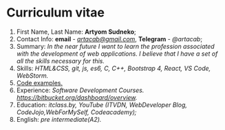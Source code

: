 # **Curriculum vitae**

1. First Name, Last Name:  **Artyom Sudneko**;
2. Contact Info: **email** - *artacab@gmail.com*, **Telegram** - *@artacab*;
3. Summary: *In the near future I want to learn the profession associated with the development of web applications. I believe that I have a set of all the skills necessary for this.*
4. Skills: *HTML&CSS, git, js, es6, C, C++, Bootstrap 4, React, VS Code, WebStorm.*
5. [Code examples.](https://bitbucket.org/artacab/first-react-app/src/master/src/)
6. Experience: *Software Development Courses. https://bitbucket.org/dashboard/overview.*
7. Education: *itclass.by, YouTube (ITVDN, WebDeveloper Blog, CodeJojo,WebForMySelf, Codeacademy);*
8. English: *pre intermediate(A2).*




